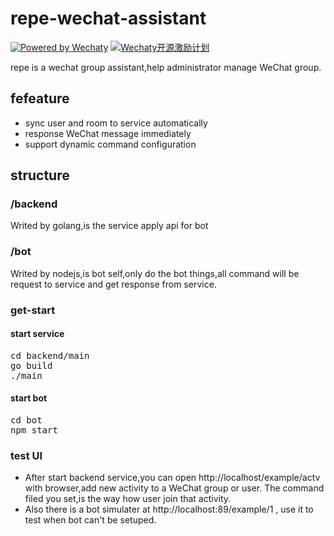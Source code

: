 # repe-wechat-assistant 
[![Powered by Wechaty](https://img.shields.io/badge/Powered%20By-Wechaty-green.svg)](https://github.com/chatie/wechaty)
[![Wechaty开源激励计划](https://img.shields.io/badge/Wechaty-开源激励计划-green.svg)](https://github.com/juzibot/Welcome/wiki/Everything-about-Wechaty)

repe is a wechat group assistant,help administrator manage WeChat group.
## fefeature 
- sync user and room to service automatically 
- response WeChat message immediately 
- support dynamic command configuration 
## structure 
### /backend 
Writed by golang,is the service apply api for bot
### /bot
Writed by nodejs,is bot self,only do the bot things,all command will be request to service and get response from service.
### get-start 
#### start service 
<pre>
cd backend/main
go build 
./main
</pre>
#### start bot
<pre>
cd bot
npm start
</pre>
### test UI 
- After start backend service,you can open http://localhost/example/actv with browser,add new activity to a WeChat group or user. The command filed you set,is the way how user join that activity.
- Also there is a bot simulater at http://localhost:89/example/1 , use it to test when bot can't be setuped. 
